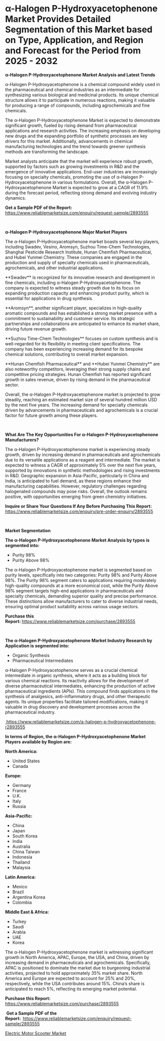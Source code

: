 <p><h1>α-Halogen P-Hydroxyacetophenone Market Provides Detailed Segmentation of this Market based on Type, Application, and Region and Forecast for the Period from 2025 - 2032</h1></p><p><strong>α-Halogen P-Hydroxyacetophenone Market Analysis and Latest Trends</strong></p>
<p><p>α-Halogen P-Hydroxyacetophenone is a chemical compound widely used in the pharmaceutical and chemical industries as an intermediate for synthesizing various biological and medicinal products. Its unique chemical structure allows it to participate in numerous reactions, making it valuable for producing a range of compounds, including agrochemicals and fine chemicals. </p><p>The α-Halogen P-Hydroxyacetophenone Market is expected to demonstrate significant growth, fueled by rising demand from pharmaceutical applications and research activities. The increasing emphasis on developing new drugs and the expanding portfolio of synthetic processes are key drivers for this market. Additionally, advancements in chemical manufacturing technologies and the trend towards greener synthesis methods are transforming the landscape.</p><p>Market analysts anticipate that the market will experience robust growth, supported by factors such as growing investments in R&D and the emergence of innovative applications. End-user industries are increasingly focusing on specialty chemicals, promoting the use of α-Halogen P-Hydroxyacetophenone in various formulations. Overall, the α-Halogen P-Hydroxyacetophenone Market is expected to grow at a CAGR of 11.9% during the forecast period, reflecting strong demand and evolving industry dynamics.</p></p>
<p><strong>Get a Sample PDF of the Report:&nbsp;</strong> <a href="https://www.reliablemarketsize.com/enquiry/request-sample/2893555?utm_campaign=3112&utm_medium=2&utm_source=Github&utm_content=ia&utm_term=15032025&utm_id=a-halogen-p-hydroxyacetophenone">https://www.reliablemarketsize.com/enquiry/request-sample/2893555</a></p>
<p>&nbsp;</p>
<p><strong>α-Halogen P-Hydroxyacetophenone Major Market Players</strong></p>
<p><p>The α-Halogen P-Hydroxyacetophenone market boasts several key players, including Swadev, Vesino, Aromsyn, Suzhou Time-Chem Technologies, Shanghai Pesticide Research Institute, Hunan Chemfish Pharmaceutical, and Hubei Yunmei Chemistry. These companies are engaged in the production and supply of specialty chemicals used in pharmaceuticals, agrochemicals, and other industrial applications.</p><p>**Swadev** is recognized for its innovative research and development in fine chemicals, including α-Halogen P-Hydroxyacetophenone. The company is expected to witness steady growth due to its focus on expanding production capacity and enhancing product purity, which is essential for applications in drug synthesis. </p><p>**Aromsyn**, another significant player, specializes in high-quality aromatic compounds and has established a strong market presence with a commitment to sustainability and customer service. Its strategic partnerships and collaborations are anticipated to enhance its market share, driving future revenue growth.</p><p>**Suzhou Time-Chem Technologies** focuses on custom synthesis and is well-regarded for its flexibility in meeting client specifications. The company has been experiencing increasing demand for its bespoke chemical solutions, contributing to overall market expansion.</p><p>**Hunan Chemfish Pharmaceutical** and **Hubei Yunmei Chemistry** are also noteworthy competitors, leveraging their strong supply chains and competitive pricing strategies. Hunan Chemfish has reported significant growth in sales revenue, driven by rising demand in the pharmaceutical sector.</p><p>Overall, the α-Halogen P-Hydroxyacetophenone market is projected to grow steadily, reaching an estimated market size of several hundred million USD by the next five years. The increasing demand for specialty chemicals driven by advancements in pharmaceuticals and agrochemicals is a crucial factor for future growth among these players.</p></p>
<p>&nbsp;</p>
<p><strong>What Are The Key Opportunities For α-Halogen P-Hydroxyacetophenone Manufacturers?</strong></p>
<p><p>The α-Halogen P-Hydroxyacetophenone market is experiencing steady growth, driven by increasing demand in pharmaceuticals and agrochemicals due to its versatile applications as a reagent and intermediate. The market is expected to witness a CAGR of approximately 5% over the next five years, supported by innovations in synthetic methodologies and rising investments in R&D. Geographic expansion in Asia-Pacific, particularly in China and India, is anticipated to fuel demand, as these regions enhance their manufacturing capabilities. However, regulatory challenges regarding halogenated compounds may pose risks. Overall, the outlook remains positive, with opportunities emerging from green chemistry initiatives.</p></p>
<p><strong>Inquire or Share Your Questions If Any Before Purchasing This Report:</strong> <a href="https://www.reliablemarketsize.com/enquiry/pre-order-enquiry/2893555?utm_campaign=3112&utm_medium=2&utm_source=Github&utm_content=ia&utm_term=15032025&utm_id=a-halogen-p-hydroxyacetophenone">https://www.reliablemarketsize.com/enquiry/pre-order-enquiry/2893555</a></p>
<p>&nbsp;</p>
<p><strong>Market Segmentation</strong></p>
<p><strong>The α-Halogen P-Hydroxyacetophenone Market Analysis by types is segmented into:</strong></p>
<p><ul><li>Purity 98%</li><li>Purity Above 98%</li></ul></p>
<p><p>The α-Halogen P-Hydroxyacetophenone market is segmented based on purity levels, specifically into two categories: Purity 98% and Purity Above 98%. The Purity 98% segment caters to applications requiring moderately high-quality compounds at a more economical cost, while the Purity Above 98% segment targets high-end applications in pharmaceuticals and specialty chemicals, demanding superior quality and precise performance. These distinctions allow manufacturers to cater to diverse industrial needs, ensuring optimal product suitability across various usage sectors.</p></p>
<p><strong>Purchase this Report:&nbsp;</strong><a href="https://www.reliablemarketsize.com/purchase/2893555?utm_campaign=3112&utm_medium=2&utm_source=Github&utm_content=ia&utm_term=15032025&utm_id=a-halogen-p-hydroxyacetophenone">https://www.reliablemarketsize.com/purchase/2893555</a></p>
<p>&nbsp;</p>
<p><strong>The α-Halogen P-Hydroxyacetophenone Market Industry Research by Application is segmented into:</strong></p>
<p><ul><li>Organic Synthesis</li><li>Pharmaceutical Intermediates</li></ul></p>
<p><p>α-Halogen P-Hydroxyacetophenone serves as a crucial chemical intermediate in organic synthesis, where it acts as a building block for various chemical reactions. Its reactivity allows for the development of diverse pharmaceutical intermediates, enhancing the production of active pharmaceutical ingredients (APIs). This compound finds applications in the synthesis of analgesics, anti-inflammatory drugs, and other therapeutic agents. Its unique properties facilitate tailored modifications, making it valuable in drug discovery and development processes across the pharmaceutical industry.</p></p>
<p><a href="https://www.reliablemarketsize.com/a-halogen-p-hydroxyacetophenone-r2893555?utm_campaign=3112&utm_medium=2&utm_source=Github&utm_content=ia&utm_term=15032025&utm_id=a-halogen-p-hydroxyacetophenone">&nbsp;https://www.reliablemarketsize.com/a-halogen-p-hydroxyacetophenone-r2893555</a></p>
<p><strong>In terms of Region, the α-Halogen P-Hydroxyacetophenone Market Players available by Region are:</strong></p>
<p>
    <p> <strong> North America: </strong>
        <ul>
            <li>United States</li>
            <li>Canada</li>
        </ul>
        </p> 
    <p> <strong> Europe: </strong>
        <ul>
            <li>Germany</li>
            <li>France</li>
            <li>U.K.</li>
            <li>Italy</li>
            <li>Russia</li>
        </ul>
        </p> 
    <p> <strong> Asia-Pacific: </strong>
        <ul>
            <li>China</li>
            <li>Japan</li>
            <li>South Korea</li>
            <li>India</li>
            <li>Australia</li>
            <li>China Taiwan</li>
            <li>Indonesia</li>
            <li>Thailand</li>
            <li>Malaysia</li>
        </ul>
        </p> 
    <p> <strong> Latin America: </strong>
        <ul>
            <li>Mexico</li>
            <li>Brazil</li>
            <li>Argentina Korea</li>
            <li>Colombia</li>
        </ul>
        </p> 
    <p> <strong> Middle East & Africa: </strong>
        <ul>
            <li>Turkey</li>
            <li>Saudi</li>
            <li>Arabia</li>
            <li>UAE</li>
            <li>Korea</li>
        </ul>
    </p>
    </p>
<p><p>The α-Halogen P-Hydroxyacetophenone market is witnessing significant growth in North America, APAC, Europe, the USA, and China, driven by increasing demand in pharmaceuticals and agrochemicals. Specifically, APAC is positioned to dominate the market due to burgeoning industrial activities, projected to hold approximately 35% market share. North America and Europe are expected to account for 25% and 20%, respectively, while the USA contributes around 15%. China’s share is anticipated to reach 5%, reflecting its emerging market potential.</p></p>
<p><strong>Purchase this Report: </strong><a href="https://www.reliablemarketsize.com/purchase/2893555?utm_campaign=3112&utm_medium=2&utm_source=Github&utm_content=ia&utm_term=15032025&utm_id=a-halogen-p-hydroxyacetophenone">https://www.reliablemarketsize.com/purchase/2893555</a></p>
<p>&nbsp;<strong>Get a Sample PDF of the Report:&nbsp;&nbsp;</strong><a href="https://www.reliablemarketsize.com/enquiry/request-sample/2893555?utm_campaign=3112&utm_medium=2&utm_source=Github&utm_content=ia&utm_term=15032025&utm_id=a-halogen-p-hydroxyacetophenone">https://www.reliablemarketsize.com/enquiry/request-sample/2893555</a></p>
<p><strong></strong></p>
<p><p><a href="https://github.com/hannajuana198484/Market-Research-Report-List-1/blob/main/electric-motor-scooter-market.md?utm_campaign=3112&utm_medium=2&utm_source=Github&utm_content=ia&utm_term=15032025&utm_id=a-halogen-p-hydroxyacetophenone">Electric Motor Scooter Market</a></p></p>
